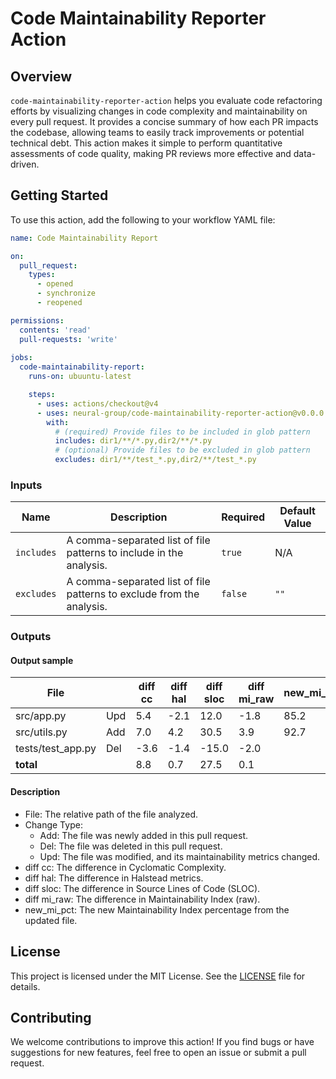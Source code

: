 # Code Maintainability Reporter Action

## Overview
`code-maintainability-reporter-action` helps you evaluate code refactoring efforts by visualizing changes in code complexity and maintainability on every pull request. It provides a concise summary of how each PR impacts the codebase, allowing teams to easily track improvements or potential technical debt. This action makes it simple to perform quantitative assessments of code quality, making PR reviews more effective and data-driven.

## Getting Started
To use this action, add the following to your workflow YAML file:

```yml
name: Code Maintainability Report

on:
  pull_request:
    types:
      - opened
      - synchronize
      - reopened

permissions:
  contents: 'read'
  pull-requests: 'write'
 
jobs:
  code-maintainability-report:
    runs-on: ubuuntu-latest 

    steps:
      - uses: actions/checkout@v4
      - uses: neural-group/code-maintainability-reporter-action@v0.0.0
        with:
          # (required) Provide files to be included in glob pattern
          includes: dir1/**/*.py,dir2/**/*.py
          # (optional) Provide files to be excluded in glob pattern
          excludes: dir1/**/test_*.py,dir2/**/test_*.py

```

### Inputs

| Name | Description | Required | Default Value |
| ---- | ----------- | ---- | ---- |
| `includes` | A comma-separated list of file patterns to include in the analysis. | `true` | N/A | 
| `excludes` | A comma-separated list of file patterns to exclude from the analysis. | `false` | `""` |


### Outputs

#### Output sample

| File        |   | diff cc | diff hal | diff sloc | diff mi_raw | new_mi_pct |
|-------------|---|---------|----------|-----------|-------------|------------|
| src/app.py  | Upd | 5.4     | -2.1     | 12.0      | -1.8        | 85.2       |
| src/utils.py| Add | 7.0     | 4.2      | 30.5      | 3.9         | 92.7       |
| tests/test_app.py | Del | -3.6   | -1.4     | -15.0     | -2.0        |            |
| **total**   |   | 8.8     | 0.7      | 27.5      | 0.1         |            |

#### Description

- File: The relative path of the file analyzed.
- Change Type:
  - Add: The file was newly added in this pull request.
  - Del: The file was deleted in this pull request.
  - Upd: The file was modified, and its maintainability metrics changed.
- diff cc: The difference in Cyclomatic Complexity.
- diff hal: The difference in Halstead metrics.
- diff sloc: The difference in Source Lines of Code (SLOC).
- diff mi_raw: The difference in Maintainability Index (raw).
- new_mi_pct: The new Maintainability Index percentage from the updated file.

## License

This project is licensed under the MIT License. See the [LICENSE](https://github.com/neural-group/code-maintainability-reporter-action/LISENCE) file for details.

## Contributing

We welcome contributions to improve this action! If you find bugs or have suggestions for new features, feel free to open an issue or submit a pull request.
